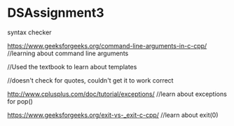 # DSAssignment3
syntax checker

https://www.geeksforgeeks.org/command-line-arguments-in-c-cpp/
//learning about command line arguments


//Used the textbook to learn about templates

//doesn't check for quotes, couldn't get it to work correct

http://www.cplusplus.com/doc/tutorial/exceptions/
//learn about exceptions for pop()

https://www.geeksforgeeks.org/exit-vs-_exit-c-cpp/
//learn about exit(0)
